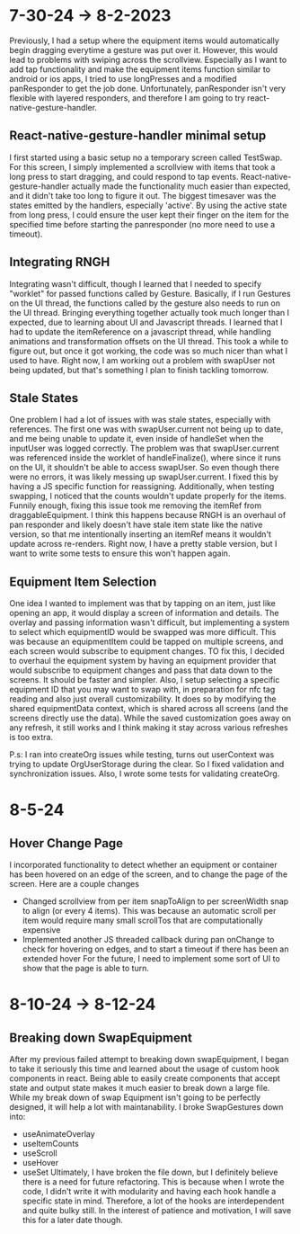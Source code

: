 # 7-30-24 -> 8-2-2023

Previously, I had a setup where the equipment items would automatically begin dragging everytime a gesture was put over it. However, this would lead to problems with swiping across the scrollview. Especially as I want to add tap functionality and make the equipment items function similar to android or ios apps, I tried to use longPresses and a modified panResponder to get the job done. Unfortunately, panResponder isn't very flexible with layered responders, and therefore I am going to try react-native-gesture-handler.

## React-native-gesture-handler minimal setup

I first started using a basic setup no a temporary screen called TestSwap. For this screen, I simply implemented a scrollview with items that took a long press to start dragging, and could respond to tap events. React-native-gesture-handler actually made the functionality much easier than expected, and it didn't take too long to figure it out. The biggest timesaver was the states emitted by the handlers, especially 'active'. By using the active state from long press, I could ensure the user kept their finger on the item for the specified time before starting the panresponder (no more need to use a timeout).

## Integrating RNGH

Integrating wasn't difficult, though I learned that I needed to specify "worklet" for passed functions called by Gesture. Basically, if I run Gestures on the UI thread, the functions called by the gesture also needs to run on the UI thread. Bringing everything together actually took much longer than I expected, due to learning about UI and Javascript threads. I learned that I had to update the itemReference on a javascript thread, while handling animations and transformation offsets on the UI thread. This took a while to figure out, but once it got working, the code was so much nicer than what I used to have. Right now, I am working out a problem with swapUser not being updated, but that's something I plan to finish tackling tomorrow.

## Stale States

One problem I had a lot of issues with was stale states, especially with references. The first one was with swapUser.current not being up to date, and me being unable to update it, even inside of handleSet when the inputUser was logged correctly. The problem was that swapUser.current was referenced inside the worklet of handleFinalize(), where since it runs on the UI, it shouldn't be able to access swapUser. So even though there were no errors, it was likely messing up swapUser.current. I fixed this by having a JS specific function for reassigning. Additionally, when testing swapping, I noticed that the counts wouldn't update properly for the items. Funnily enough, fixing this issue took me removing the itemRef from draggableEquipment. I think this happens because RNGH is an overhaul of pan responder and likely doesn't have stale item state like the native version, so that me intentionally inserting an itemRef means it wouldn't update across re-renders. Right now, I have a pretty stable version, but I want to write some tests to ensure this won't happen again.

## Equipment Item Selection

One idea I wanted to implement was that by tapping on an item, just like opening an app, it would display a screen of information and details. The overlay and passing information wasn't difficult, but implementing a system to select which equipmentID would be swapped was more difficult. This was because an equipmentItem could be tapped on multiple screens, and each screen would subscribe to equipment changes. TO fix this, I decided to overhaul the equipment system by having an equipment provider that would subscribe to equipment changes and pass that data down to the screens. It should be faster and simpler. Also, I setup selecting a specific equipment ID that you may want to swap with, in preparation for nfc tag reading and also just overall customizability. It does so by modifying the shared equipmentData context, which is shared across all screens (and the screens directly use the data). While the saved customization goes away on any refresh, it still works and I think making it stay across various refreshes is too extra.

P.s: I ran into createOrg issues while testing, turns out userContext was trying to update OrgUserStorage during the clear. So I fixed validation and synchronization issues. Also, I wrote some tests for validating createOrg.

# 8-5-24

## Hover Change Page

I incorporated functionality to detect whether an equipment or container has been hovered on an edge of the screen, and to change the page of the screen. Here are a couple changes

- Changed scrollview from per item snapToAlign to per screenWidth snap to align (or every 4 items). This was because an automatic scroll per item would require many small scrollTos that are computationally expensive
- Implemented another JS threaded callback during pan onChange to check for hovering on edges, and to start a timeout if there has been an extended hover
  For the future, I need to implement some sort of UI to show that the page is able to turn.

# 8-10-24 -> 8-12-24

## Breaking down SwapEquipment

After my previous failed attempt to breaking down swapEquipment, I began to take it seriously this time and learned about the usage of custom hook components in react. Being able to easily create components that accept state and output state makes it much easier to break down a large file. While my break down of swap Equipment isn't going to be perfectly designed, it will help a lot with maintanability. I broke SwapGestures down into:

- useAnimateOverlay
- useItemCounts
- useScroll
- useHover
- useSet
  Ultimately, I have broken the file down, but I definitely believe there is a need for future refactoring. This is because when I wrote the code, I didn't write it with modularity and having each hook handle a specific state in mind. Therefore, a lot of the hooks are interdependent and quite bulky still. In the interest of patience and motivation, I will save this for a later date though.
